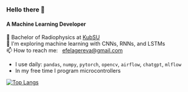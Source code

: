### Hello there 👋

#### A Machine Learning Developer

 📃 Bachelor of Radiophysics at [KubSU](https://www.kubsu.ru/ru)<br>
 🌱 I'm exploring machine learning with CNNs, RNNs, and LSTMs <br>
 📫 How to reach me: &nbsp; efelagereva@gmail.com <br>
 
- I use daily: `pandas`, `numpy`, `pytorch`, `opencv`, `airflow`, `chatgpt`, `mlflow` <br>
- In my free time I program microcontrollers <br>


[![Top Langs](https://github-readme-stats.vercel.app/api/top-langs/?username=EvgeniaKozhema&layout=compact&theme=vision-friendly-dark)](https://github.com/anuraghazra/github-readme-stats)

